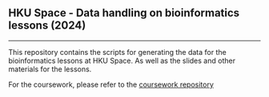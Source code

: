 ## HKU Space - Data handling on bioinformatics lessons (2024)

---

This repository contains the scripts for generating the data for the bioinformatics lessons at HKU Space. As well as the slides and other materials for the lessons.

For the coursework, please refer to the [coursework repository](coursework)